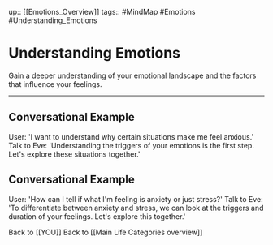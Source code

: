 up:: [[Emotions_Overview]]
tags:: #MindMap #Emotions #Understanding_Emotions

# Understanding Emotions

Gain a deeper understanding of your emotional landscape and the factors that influence your feelings.

---
## Conversational Example
User: 'I want to understand why certain situations make me feel anxious.'
Talk to Eve: 'Understanding the triggers of your emotions is the first step. Let's explore these situations together.'

## Conversational Example
User: 'How can I tell if what I'm feeling is anxiety or just stress?'
Talk to Eve: 'To differentiate between anxiety and stress, we can look at the triggers and duration of your feelings. Let's explore this together.'

Back to [[YOU]]
Back to [[Main Life Categories overview]]
